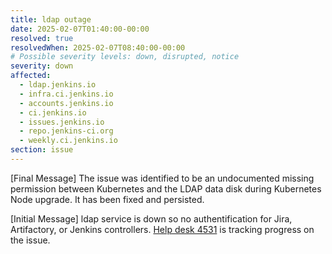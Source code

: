 ```yaml
---
title: ldap outage
date: 2025-02-07T01:40:00-00:00
resolved: true
resolvedWhen: 2025-02-07T08:40:00-00:00
# Possible severity levels: down, disrupted, notice
severity: down
affected:
  - ldap.jenkins.io
  - infra.ci.jenkins.io
  - accounts.jenkins.io
  - ci.jenkins.io
  - issues.jenkins.io
  - repo.jenkins-ci.org
  - weekly.ci.jenkins.io
section: issue
---
```


[Final Message]
The issue was identified to be an undocumented missing permission between Kubernetes and the LDAP data disk during Kubernetes Node upgrade.
It has been fixed and persisted.

[Initial Message]
ldap service is down so no authentification for Jira, Artifactory, or Jenkins controllers.
[Help desk 4531](https://github.com/jenkins-infra/helpdesk/issues/4531) is tracking progress on the issue.
